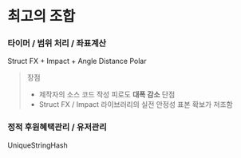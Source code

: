 # 최고의 조합

### 타이머 / 범위 처리 / 좌표계산
Struct FX + Impact + Angle Distance Polar
> 장점
> - 제작자의 소스 코드 작성 피로도 **대폭 감소**
> 단점
> - Struct FX / Impact 라이브러리의 실전 안정성 표본 확보가 저조함
### 정적 후원혜택관리 / 유저관리
UniqueStringHash
